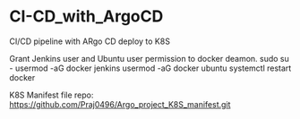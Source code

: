 # CI-CD_with_ArgoCD
CI/CD pipeline with ARgo CD deploy to K8S



Grant Jenkins user and Ubuntu user permission to docker deamon.
sudo su - 
usermod -aG docker jenkins
usermod -aG docker ubuntu
systemctl restart docker


K8S Manifest file repo: https://github.com/Praj0496/Argo_project_K8S_manifest.git
